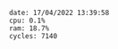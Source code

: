 

                date: 17/04/2022 13:39:58
                cpu: 0.1%
                ram: 18.7%
                cycles: 7140

                         